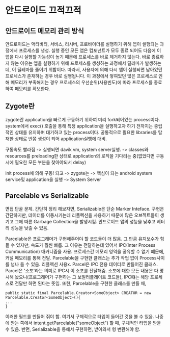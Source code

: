 # 안드로이드 끄적끄적


## 안드로이드 메모리 관리 방식
안드로이드는 액티비티, 서비스, 리시버, 프로바이더를 실행하기 위해 앱이 샐행되는 과정에서 프로세스를 생성. 실행 중인 모든 앱은 컴포넌트가 모두 종료 되어도
다음에 이 앱을 다시 실행할 가능성이 높기 때문에 프로세스를 바로 제거하지 않는다. 바로 종료하지 않는 이유는 앱을 실행하기 위해 프로세스를 생성하는 과정에서
딜레마가 발생하는데, 이 딜레마를 줄이기 위함이다. 따라서, 사용자에 의해 다시 앱이 실행되면 남아있던 프로세스가 존재하는 경우 바로 실행됩니다.
이 과정에서 쌓여있던 많은 프로세스로 인해 메모리가 부족해지는 경우 프로세스의 우선순위(사용빈도)에 따라 프로세스를 종료하여 메모리를 확보한다.


## Zygote란
zygote란 application을 빠르게 구동하기 위하여 미리 fork되어있는 process이다. system에서 exec() 호출을 통해 특정 application을 실행하고자 하기 전까지는 중립적인 상태를 유지하며 대기하고 있는 process이다. 공통적으로 필요한 libraries를 탑재한 상태로 반쯤 생성이 되어 application실행에 대비. 

구동속도 빨라짐 -> 실행되면 davik vm, system server실행. -> classes와 resources를 preloading한 상태로 application의 로직을 기다리는 중(없었다면 구동 시에 필요한 모든 부분을 찾아야되서 delay)

init process에 의해 구동! 되고 -> zygote는 -> 핵심이 되는 android system service및 application을 실행 -> System Server

## Parcelable vs Serializable
면접 단골 문제. 
 간단히 정리 해보자면, Serializable은 단순 Marker Inteface. 구현은 간단하지만, 데이터를 이동시키는데 리플렉션을 사용하기 때문에 많은 오브젝트들이 생기고 그에 따른 Garbage Collection을 발생시킴. 안드로이드 앱의 성능을 낮추고 베터리 성능을 낮출 수 있음.
 
 Parcelable은 프로그래머가 구현해주어야 할 코드들이 더 많음. 그 만큼 유지보수가 힘들 수 있지만, 속도가 훨씬 빠름. 그 이유는 전달하는데 있어서 IPC(Inter Process Communication) 매커니즘을 사용. 프로세스간 메모리 영역을 공유할 수 없기 떄문에, 커널 메모리를 통해 전달. Parcelable을 구현한 클래스는 추가 작업 없이 Process사이를 넘나 들 수 있음. 리플렉션 사용x.
 Parcel은 IPC 전용 데이터로 만들어진 클래스. Parcel은 '소포'라는 의미로 IPC시 이 소포를 전달해줌. 소포에 대한 모든 내용은 다 명시해 놨으니(프로그래머가 구현하는 그 보일러플레이트 코드들), IPC떄는 해당 프로세스로 전달만 하면 된다는 뜻임.
 또한, Parcelable을 구현한 클래스를 만들 때, 
 
    public static final Parcelable.Creator<SomeObject> CREATOR = new Parcelable.Creator<SomeObject>(){
    ...    
    }

이러한 필드를 만들어 줘야 함. 여기서 구체적으로 <SomeObject>타입이 들어간 것을 볼 수 있음. 나중에 받는 쪽에서 intent.getParcelable("someObject") 할 때, 구체적인 타입을 받을 수 있음. 반면, Serializable을 통해서 구현하면, 받아와서 형 변환해야 함.
